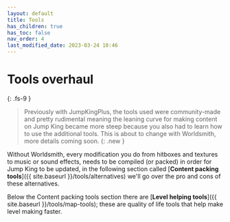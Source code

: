 ```yaml
---
layout: default
title: Tools
has_children: true
has_toc: false
nav_order: 4
last_modified_date: 2023-03-24 10:46
---
```


# Tools overhaul
{: .fs-9 }

> Previously with JumpKingPlus, the tools used were community-made and pretty rudimental meaning the leaning curve for making content on Jump King became more steep because you also had to learn how to use the additional tools. This is about to change with Worldsmith, more details coming soon.
{: .new }

Without Worldsmith, every modification you do from hitboxes and textures to music or sound effects, needs to be compiled (or packed) in order for Jump King to be updated, in the following section called [**Content packing tools**]({{ site.baseurl }}/tools/alternatives) we'll go over the pro and cons of these alternatives.

Below the Content packing tools section there are [**Level helping tools**]({{ site.baseurl }}/tools/map-tools); these are quality of life tools that help make level making faster.